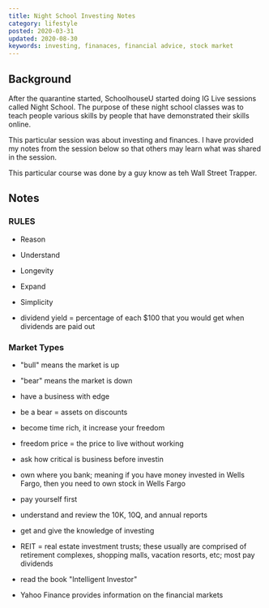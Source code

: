 ```yaml
---
title: Night School Investing Notes
category: lifestyle
posted: 2020-03-31
updated: 2020-08-30
keywords: investing, finanaces, financial advice, stock market
---
```


## Background

After the quarantine started, SchoolhouseU started doing IG Live sessions called Night School. The
purpose of these night school classes was to teach people various skills by people that have demonstrated
their skills online.

This particular session was about investing and finances. I have provided my notes from the session below
so that others may learn what was shared in the session.

This particular course was done by a guy know as teh Wall Street Trapper.

## Notes

### RULES

* Reason
* Understand
* Longevity
* Expand
* Simplicity

* dividend yield = percentage of each $100 that you would get when dividends are paid out

### Market Types

* "bull" means the market is up
* "bear" means the market is down

* have a business with edge
* be a bear = assets on discounts

* become time rich, it increase your freedom
* freedom price = the price to live without working
* ask how critical is business before investin
* own where you bank; meaning if you have money invested in Wells Fargo, then you need to own stock in Wells Fargo
* pay yourself first
* understand and review the 10K, 10Q, and annual reports
* get and give the knowledge of investing
* REIT = real estate investment trusts; these usually are comprised of retirement complexes, shopping malls,
vacation resorts, etc; most pay dividends
* read the book "Intelligent Investor"
* Yahoo Finance provides information on the financial markets
